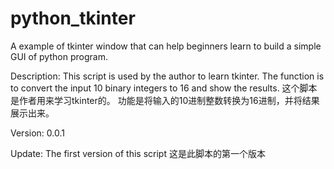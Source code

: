 # python_tkinter
A example of tkinter window that can help beginners learn to build a simple GUI of python program.

Description:
This script is used by the author to learn tkinter.
The function is to convert the input 10 binary integers to 16 and show the results.
这个脚本是作者用来学习tkinter的。
功能是将输入的10进制整数转换为16进制，并将结果展示出来。

Version:
0.0.1

Update:
The first version of this script
这是此脚本的第一个版本
